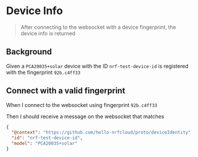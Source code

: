# Device Info

> After connecting to the websocket with a device fingerprint, the device info
> is returned

## Background

Given a `PCA20035+solar` device with the ID `nrf-test-device-id` is registered
with the fingerprint `92b.c4ff33`

## Connect with a valid fingerprint

When I connect to the websocket using fingerprint `92b.c4ff33`

Then I should receive a message on the websocket that matches

```json
{
  "@context": "https://github.com/hello-nrfcloud/proto/deviceIdentity",
  "id": "nrf-test-device-id",
  "model": "PCA20035+solar"
}
```
